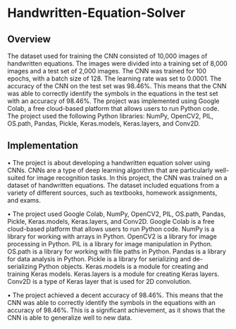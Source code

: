 # Handwritten-Equation-Solver

<h2>Overview</h2>
The dataset used for training the CNN consisted of 10,000 images of handwritten equations. The images were divided into a training set of 8,000 images and a test set of 2,000 images.
The CNN was trained for 100 epochs, with a batch size of 128. The learning rate was set to 0.0001.
The accuracy of the CNN on the test set was 98.46%. This means that the CNN was able to correctly identify the symbols in the equations in the test set with an accuracy of 98.46%.
The project was implemented using Google Colab, a free cloud-based platform that allows users to run Python code.
The project used the following Python libraries: NumPy, OpenCV2, PIL, OS.path, Pandas, Pickle, Keras.models, Keras.layers, and Conv2D.

<h2>Implementation</h2>

• The project is about developing a handwritten equation solver using CNNs. CNNs are a type of deep learning algorithm that are particularly well-suited for image recognition tasks. In this project, the CNN was trained on a dataset of handwritten equations. The dataset included equations from a variety of different sources, such as textbooks, homework assignments, and exams.

• The project used Google Colab, NumPy, OpenCV2, PIL, OS.path, Pandas, Pickle, Keras.models, Keras.layers, and Conv2D. Google Colab is a free cloud-based platform that allows users to run Python code. NumPy is a library for working with arrays in Python. OpenCV2 is a library for image processing in Python. PIL is a library for image manipulation in Python. OS.path is a library for working with file paths in Python. Pandas is a library for data analysis in Python. Pickle is a library for serializing and de-serializing Python objects. Keras.models is a module for creating and training Keras models. Keras.layers is a module for creating Keras layers. Conv2D is a type of Keras layer that is used for 2D convolution.

• The project achieved a decent accuracy of 98.46%. This means that the CNN was able to correctly identify the symbols in the equations with an accuracy of 98.46%. This is a significant achievement, as it shows that the CNN is able to generalize well to new data.
